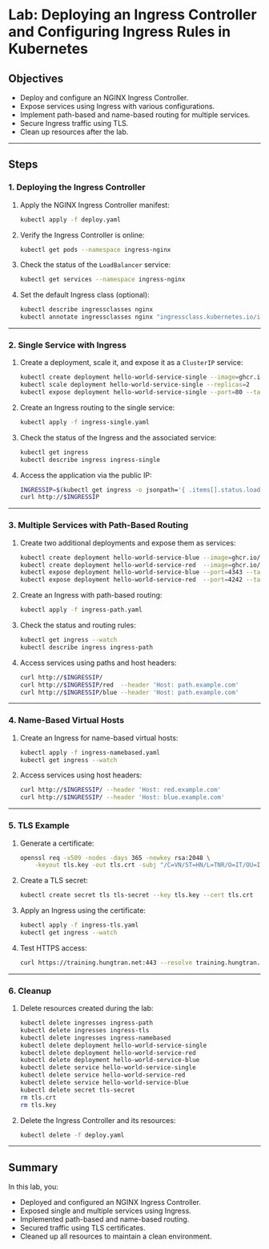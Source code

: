 # Lab: Deploying an Ingress Controller and Configuring Ingress Rules in Kubernetes

## Objectives
- Deploy and configure an NGINX Ingress Controller.
- Expose services using Ingress with various configurations.
- Implement path-based and name-based routing for multiple services.
- Secure Ingress traffic using TLS.
- Clean up resources after the lab.

---

## Steps

### 1. Deploying the Ingress Controller
1. Apply the NGINX Ingress Controller manifest:
   ```bash
   kubectl apply -f deploy.yaml
   ```
2. Verify the Ingress Controller is online:
   ```bash
   kubectl get pods --namespace ingress-nginx
   ```
3. Check the status of the `LoadBalancer` service:
   ```bash
   kubectl get services --namespace ingress-nginx
   ```
4. Set the default Ingress class (optional):
   ```bash
   kubectl describe ingressclasses nginx
   kubectl annotate ingressclasses nginx "ingressclass.kubernetes.io/is-default-class=true"
   ```

---

### 2. Single Service with Ingress
1. Create a deployment, scale it, and expose it as a `ClusterIP` service:
   ```bash
   kubectl create deployment hello-world-service-single --image=ghcr.io/hungtran84/hello-app:1.0
   kubectl scale deployment hello-world-service-single --replicas=2
   kubectl expose deployment hello-world-service-single --port=80 --target-port=8080 --type=ClusterIP
   ```
2. Create an Ingress routing to the single service:
   ```bash
   kubectl apply -f ingress-single.yaml
   ```
3. Check the status of the Ingress and the associated service:
   ```bash
   kubectl get ingress
   kubectl describe ingress ingress-single
   ```
4. Access the application via the public IP:
   ```bash
   INGRESSIP=$(kubectl get ingress -o jsonpath='{ .items[].status.loadBalancer.ingress[].ip }')
   curl http://$INGRESSIP
   ```

---

### 3. Multiple Services with Path-Based Routing
1. Create two additional deployments and expose them as services:
   ```bash
   kubectl create deployment hello-world-service-blue --image=ghcr.io/hungtran84/hello-app:1.0
   kubectl create deployment hello-world-service-red  --image=ghcr.io/hungtran84/hello-app:1.0
   kubectl expose deployment hello-world-service-blue --port=4343 --target-port=8080 --type=ClusterIP
   kubectl expose deployment hello-world-service-red  --port=4242 --target-port=8080 --type=ClusterIP
   ```
2. Create an Ingress with path-based routing:
   ```bash
   kubectl apply -f ingress-path.yaml
   ```
3. Check the status and routing rules:
   ```bash
   kubectl get ingress --watch
   kubectl describe ingress ingress-path
   ```
4. Access services using paths and host headers:
   ```bash
   curl http://$INGRESSIP/
   curl http://$INGRESSIP/red  --header 'Host: path.example.com'
   curl http://$INGRESSIP/blue --header 'Host: path.example.com'
   ```

---

### 4. Name-Based Virtual Hosts
1. Create an Ingress for name-based virtual hosts:
   ```bash
   kubectl apply -f ingress-namebased.yaml
   kubectl get ingress --watch
   ```
2. Access services using host headers:
   ```bash
   curl http://$INGRESSIP/ --header 'Host: red.example.com'
   curl http://$INGRESSIP/ --header 'Host: blue.example.com'
   ```

---

### 5. TLS Example
1. Generate a certificate:
   ```bash
   openssl req -x509 -nodes -days 365 -newkey rsa:2048 \
       -keyout tls.key -out tls.crt -subj "/C=VN/ST=HN/L=TNR/O=IT/OU=IT/CN=training.hungtran.net"
   ```
2. Create a TLS secret:
   ```bash
   kubectl create secret tls tls-secret --key tls.key --cert tls.crt
   ```
3. Apply an Ingress using the certificate:
   ```bash
   kubectl apply -f ingress-tls.yaml
   kubectl get ingress --watch
   ```
4. Test HTTPS access:
   ```bash
   curl https://training.hungtran.net:443 --resolve training.hungtran.net:443:$INGRESSIP --insecure --verbose
   ```

---

### 6. Cleanup
1. Delete resources created during the lab:
   ```bash
   kubectl delete ingresses ingress-path
   kubectl delete ingresses ingress-tls
   kubectl delete ingresses ingress-namebased
   kubectl delete deployment hello-world-service-single
   kubectl delete deployment hello-world-service-red
   kubectl delete deployment hello-world-service-blue
   kubectl delete service hello-world-service-single
   kubectl delete service hello-world-service-red
   kubectl delete service hello-world-service-blue
   kubectl delete secret tls-secret
   rm tls.crt
   rm tls.key
   ```
2. Delete the Ingress Controller and its resources:
   ```bash
   kubectl delete -f deploy.yaml
   ```

---

## Summary
In this lab, you:
- Deployed and configured an NGINX Ingress Controller.
- Exposed single and multiple services using Ingress.
- Implemented path-based and name-based routing.
- Secured traffic using TLS certificates.
- Cleaned up all resources to maintain a clean environment.
